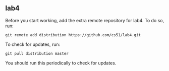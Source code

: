 
## lab4


Before you start working, add the extra remote repository for lab4. To do so, run:

`git remote add distribution https://github.com/cs51/lab4.git`

To check for updates, run:

`git pull distribution master`

You should run this periodically to check for updates.